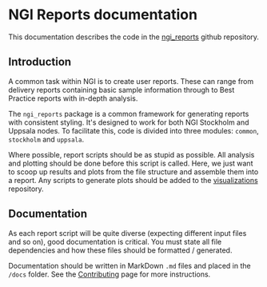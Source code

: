 # NGI Reports documentation

This documentation describes the code in the
[ngi_reports](https://github.com/SciLifeLab/ngi_reports)
github repository.

## Introduction
A common task within NGI is to create user reports. These can range from
delivery reports containing basic sample information through to Best Practice
reports with in-depth analysis.

The `ngi_reports` package is a common framework for generating reports
with consistent styling.  It's designed to work for both NGI Stockholm and
Uppsala nodes. To facilitate this, code is divided into three modules:
`common`, `stockholm` and `uppsala`.

Where possible, report scripts should be as stupid as possible. All analysis
and plotting should be done before this script is called. Here, we just want to
scoop up results and plots from the file structure and assemble them into a
report. Any scripts to generate plots should be added to the
[visualizations](https://github.com/SciLifeLab/visualizations) repository.


## Documentation
As each report script will be quite diverse (expecting different input files
and so on), good documentation is critical. You must state all file
dependencies and how these files should be formatted / generated.

Documentation should be written in MarkDown `.md` files and placed
in the `/docs` folder. See the [Contributing](contributing.md) page for more
instructions.
